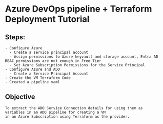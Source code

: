 # Azure DevOps pipeline + Terraform Deployment Tutorial

## Steps:
    - Configure Azure
      - Create a service principal account
      - Assign permissions to Azure keyvault and storage account, Entra AD RBAC permissions are not enough in Free Tier
      - Set Azure Subscription Permissions for the Service Principal
    - Configure Azure and ADO 
      - Create a Service Principal Account      
    - Create the VM Terraform Code     
    - Created a pipeline yaml

## Objective
    To extract the ADO Service Connection details for using them as variables in an ADO pipeline for creating a VM 
    in an Azure Subscription using Terraform as the provider.
        
             
